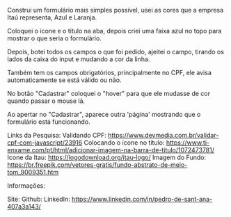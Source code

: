 Construi um formulário mais simples possível, usei as cores que a empresa Itaú representa, Azul e Laranja.

Coloquei o icone e o titulo na aba, depois criei uma faixa azul no topo para mostrar o que seria o formulário.

Depois, botei todos os campos o que foi pedido, ajeitei o campo, tirando os lados da caixa do input e mudando a cor da linha.

Também tem os campos obrigatórios, principalmente no CPF, ele avisa automaticamente se está válido ou não.

No botão "Cadastrar" coloquei o "hover" para que ele mudasse de cor quando passar o mouse lá.

Ao apertar no "Cadastrar", aparece outra 'página' mostrando que o formulário está funcionando.

Links da Pesquisa: 
Validando CPF: https://www.devmedia.com.br/validar-cpf-com-javascript/23916
Colocando o ícone no título: https://www.ti-enxame.com/pt/html/adicionar-imagem-na-barra-de-titulo/1072473781/
Icone da Itau: https://logodownload.org/itau-logo/
Imagem do Fundo: https://br.freepik.com/vetores-gratis/fundo-abstrato-de-meio-tom_9009351.htm


Informações:

Site:
Github:
LinkedIn: https://www.linkedin.com/in/pedro-de-sant-ana-407a3a143/
